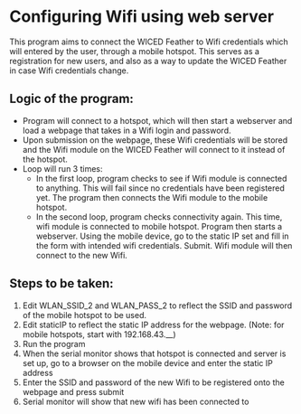 Configuring Wifi using web server
=================================

This program aims to connect the WICED Feather to Wifi credentials which will entered by the user, through a mobile hotspot. This serves as a registration for new users, and also as a way to update the WICED Feather in case Wifi credentials change.


Logic of the program:
---------------------
-	Program will connect to a hotspot, which will then start a webserver and load a webpage that takes in a Wifi login and password.
-	Upon submission on the webpage, these Wifi credentials will be stored and the Wifi module on the WICED Feather will connect to it instead of the hotspot.
-	Loop will run 3 times:
	-	In the first loop, program checks to see if Wifi module is connected to anything. This will fail since no credentials have been registered yet. The program then connects the Wifi module to the mobile hotspot.
	-	In the second loop, program checks connectivity again. This time, wifi module is connected to mobile hotspot. Program then starts a webserver. Using the mobile device, go to the static IP set and fill in the form with intended wifi credentials. Submit. Wifi module will then connect to the new Wifi.

	
Steps to be taken:
------------------
1.	Edit WLAN_SSID_2 and WLAN_PASS_2 to reflect the SSID and password of the mobile hotspot to be used.
2.	Edit staticIP to reflect the static IP address for the webpage. (Note: for mobile hotspots, start with 192.168.43.__)
3.	Run the program
4.	When the serial monitor shows that hotspot is connected and server is set up, go to a browser on the mobile device and enter the static IP address
5.	Enter the SSID and password of the new Wifi to be registered onto the webpage and press submit
6.	Serial monitor will show that new wifi has been connected to